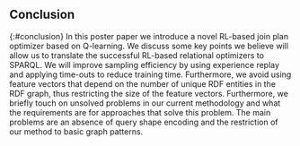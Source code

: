 ## Conclusion
{:#conclusion}
In this poster paper we introduce a novel RL-based join plan optimizer based on Q-learning. We discuss some key points we believe will allow us to translate the successful RL-based relational optimizers to SPARQL. We will improve sampling efficiency by using experience replay and applying time-outs to reduce training time. Furthermore, we avoid using feature vectors that depend on the number of unique RDF entities in the RDF graph, thus restricting the size of the feature vectors. Furthermore, we briefly touch on unsolved problems in our current methodology and what the requirements are for approaches that solve this problem. The main problems are an absence of query shape encoding and the restriction of our method to basic graph patterns. 
